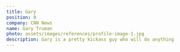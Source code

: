 ```yaml
---
title: Gary
position: 0
company: CNN News
name: Gary Truman
photo: assets/images/references/profile-image-1.jpg
description: Gary is a pretty kickass guy who will do anything
---
```


